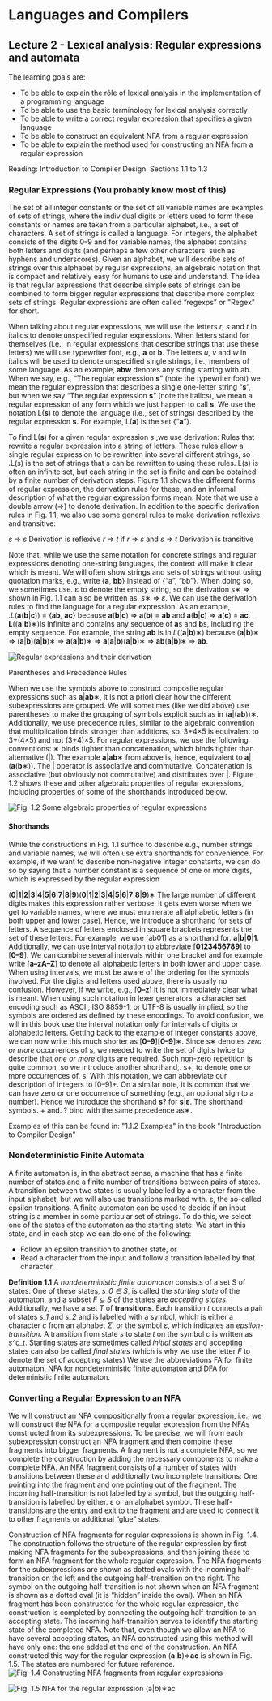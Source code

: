 # Languages and Compilers

## Lecture 2 - Lexical analysis: Regular expressions and automata

The learning goals are:

* To be able to explain the rôle of lexical analysis in the implementation of a programming language
* To be able to use the basic terminology for lexical analysis correctly
* To be able to write a correct regular expression that specifies a given language
* To be able to construct an equivalent NFA from a regular expression
* To be able to explain the method used for constructing an NFA from a regular expression

Reading: Introduction to Compiler Design:  Sections 1.1 to 1.3

### Regular Expressions (You probably know most of this)

The set of all integer constants or the set of all variable names are examples of sets of strings, where the individual digits or letters used to form these constants or names are taken from a particular alphabet, i.e., a set of characters. A set of strings is called a language. For integers, the alphabet consists of the digits 0–9 and for variable names, the alphabet contains both letters and digits (and perhaps a few other characters, such as hyphens and underscores).
Given an alphabet, we will describe sets of strings over this alphabet by regular expressions, an algebraic notation that is compact and relatively easy for humans to use and understand. The idea is that regular expressions that describe simple sets of strings can be combined to form bigger regular expressions that describe more complex sets of strings. Regular expressions are often called “regexps” or "Regex" for short.

When talking about regular expressions, we will use the letters *r*, *s* and *t* in italics to denote unspecified regular expressions. When letters stand for themselves (i.e., in 
regular expressions that describe strings that use these letters) we will use typewriter font, e.g., **a** or **b**. The letters *u*, *v* and *w* in italics will be used to denote unspecified single strings, i.e., members of some language. As an example, **abw** denotes any string starting with ab. When we say, e.g., “The regular expression **s**” (note the 
typewriter font) we mean the regular expression that describes a single one-letter string “**s**”, but when we say “The regular expression **s**” (note the italics), we mean a 
regular expression of any form which we just happen to call **s**. We use the notation L(**s**) to denote the language (i.e., set of strings) described by the regular expression 
**s**. For example, L(**a**) is the set {“**a**”}.

To find L(**s**) for a given regular expression *s* ,we use derivation: Rules that rewrite a regular expression into a string of letters. These rules allow a single regular expression to be rewritten into several different strings, so .L(s) is the set of strings that s can be rewritten to using these rules. L(s) is often an infinite set, but each string in the set is finite and can be obtained by a finite number of derivation steps. Figure 1.1 shows the different forms of regular expression, the derivation rules for these, and an informal description of what the regular expression forms mean. 
Note that we use a double arrow (⇒) to denote derivation. In addition to the specific derivation rules in Fig. 1.1, we also use some general rules to make derivation reflexive and transitive:

*s* ⇒ *s*                  Derivation is reflexive
*r* ⇒ *t* if *r* ⇒ *s* and *s* ⇒ *t*  Derivation is transitive

Note that, while we use the same notation for concrete strings and regular expressions denoting one-string languages, the context will make it clear which is meant. We will often show strings and sets of strings without using quotation marks, e.g., write {**a**, **bb**} instead of {“a”, “bb”}. When doing so, we sometimes use. ε to denote the empty string, so the derivation *s*∗ ⇒ shown in Fig. 1.1 can also be written as. *s*∗ ⇒ *ε*.
We can use the derivation rules to find the language for a regular expression. As an example, .*L*(**a**(**b**|**c**)) = {**ab**, **ac**} because **a**(**b**|**c**) ⇒ **a**(**b**) = **ab** and **a**(**b**|**c**) ⇒ **a**(**c**) = **ac**. **L**((**a**|**b**)∗)is infinite and contains any sequence of **a**s and **b**s, including the empty sequence. For example, the string **ab** is in *L*((**a**|**b**)∗) because (**a**|**b**)∗ ⇒ (**a**|**b**)(**a**|**b**)∗ ⇒ **a**(**a**|**b**)∗ ⇒ **a**(**a**|**b**)(**a**|**b**)∗ ⇒ **ab**(**a**|**b**)∗ ⇒ **ab**.

![Regular expressions and their derivation](/imgs/LC/RegExDerivation.png)

Parentheses and Precedence Rules

When we use the symbols above to construct composite regular expressions such as **a**|**ab**∗, it is not a priori clear how the different subexpressions are grouped. We 
will sometimes (like we did above) use parentheses to make the grouping of symbols explicit such as in (**a**|(**ab**))∗. Additionally, we use precedence rules, similar to the 
algebraic convention that multiplication binds stronger than additions, so. 3+4×5 is equivalent to 3+(4×5) and not (3+4)×5. For regular expressions, we use the following conventions: ∗ binds tighter than concatenation, which binds tighter than alternative (|). The example **a**|**ab**∗ from above is, hence, equivalent to **a**|(**a**(**b**∗)). The | operator is associative and commutative. Concatenation is associative (but obviously not commutative) and distributes over |. Figure 1.2 shows these and other algebraic properties of regular expressions, including properties of some of the shorthands introduced below.

![Fig. 1.2 Some algebraic properties of regular expressions](/imgs/LC/AlgebraicPropertiesRegEx.png)

#### Shorthands

While the constructions in Fig. 1.1 suffice to describe e.g., number strings and variable names, we will often use extra shorthands for convenience. For example, if we want 
to describe non-negative integer constants, we can do so by saying that a number constant is a sequence of one or more digits, which is expressed by the regular expression

(**0**|**1**|**2**|**3**|**4**|**5**|**6**|**7**|**8**|**9**)(**0**|**1**|**2**|**3**|**4**|**5**|**6**|**7**|**8**|**9**)∗
The large number of different digits makes this expression rather verbose. It gets even worse when we get to variable names, where we must enumerate all alphabetic letters (in both upper and lower case). 
Hence, we introduce a shorthand for sets of letters. A sequence of letters enclosed in square brackets represents the set of these letters. For example, we use [ab01] 
as a shorthand for. **a**|**b**|**0**|**1**. Additionally, we can use interval notation to abbreviate [**0123456789**] to [**0–9**]. We can combine several intervals within one bracket and for example write [**a–zA–Z**] to denote all alphabetic letters in both lower and upper case. 
When using intervals, we must be aware of the ordering for the symbols involved. For the digits and letters used above, there is usually no confusion. However, if we write, e.g., [**0–z**] it is not immediately clear what is meant. When using such notation in lexer generators, a character set encoding such as ASCII, ISO 8859-1, or UTF-8 is 
usually implied, so the symbols are ordered as defined by these encodings. To avoid confusion, we will in this book use the interval notation only for intervals of digits 
or alphabetic letters. 
Getting back to the example of integer constants above, we can now write this much shorter as [**0–9**][**0–9**]∗. 
Since s∗ denotes *zero or more* occurrences of s, we needed to write the set of digits twice to describe that *one or more* digits are required. Such non-zero repetition is quite 
common, so we introduce another shorthand,. s+, to denote one or more occurrences of. s. With this notation, we can abbreviate our description of integers to [0–9]+. 
On a similar note, it is common that we can have zero or one occurrence of something (e.g., an optional sign to a number). Hence we introduce the shorthand **s**? for **s**|**ε**. 
The shorthand symbols. + and. ? bind with the same precedence as∗.

Examples of this can be found in: "1.1.2 Examples" in the book "Introduction to Compiler Design"

### Nondeterministic Finite Automata

A finite automaton is, in the abstract sense, a machine that has a finite number of states and a finite number of transitions between pairs of states. A transition between 
two states is usually labelled by a character from the input alphabet, but we will also use transitions marked with. ε, the so-called epsilon transitions.
A finite automaton can be used to decide if an input string is a member in some particular set of strings. To do this, we select one of the states of the automaton as the starting state. We start in this state, and in each step we can do one of the following:

* Follow an epsilon transition to another state, or 
* Read a character from the input and follow a transition labelled by that character.

**Definition 1.1** A *nondeterministic finite automaton* consists of a set S of states. One of these states, *s_0 ∈ S*, is called the *starting state* of the automaton, and a subset 
*F ⊆ S* of the states are *accepting states*. Additionally, we have a set *T* of **transitions**. Each transition *t* connects a pair of states *s_1* and *s_2* and is labelled with a symbol, which is either a character *c* from an alphabet *Σ*, or the symbol *ε*, which indicates an *epsilon-transition*. A transition from state *s* to state *t* on the symbol *c* is written as *s^c_t*. 
Starting states are sometimes called *initial states* and accepting states can also be called *final states* (which is why we use the letter *F* to denote the set of accepting states)
We use the abbreviations FA for finite automaton, NFA for nondeterministic finite automaton and DFA for deterministic finite automaton.

### Converting a Regular Expression to an NFA

We will construct an NFA compositionally from a regular expression, i.e., we will construct the NFA for a composite regular expression from the NFAs constructed from its subexpressions. To be precise, we will from each subexpression construct an NFA fragment and then combine these fragments into bigger fragments. A fragment is not a complete 
NFA, so we complete the construction by adding the necessary components to make a complete NFA. 
An NFA fragment consists of a number of states with transitions between these and additionally two incomplete transitions: One pointing into the fragment and one pointing out of the fragment. The incoming half-transition is not labelled by a symbol, but the outgoing half-transition is labelled by either. ε or an alphabet symbol. These half-transitions are the entry and exit to the fragment and are used to connect it to other fragments or additional “glue” states.

Construction of NFA fragments for regular expressions is shown in Fig. 1.4. The construction follows the structure of the regular expression by first making NFA 
fragments for the subexpressions, and then joining these to form an NFA fragment for the whole regular expression. The NFA fragments for the subexpressions are shown as dotted ovals with the incoming half-transition on the left and the outgoing half-transition on the right. The symbol on the outgoing half-transition is not shown 
when an NFA fragment is shown as a dotted oval (it is “hidden” inside the oval). 
When an NFA fragment has been constructed for the whole regular expression, the construction is completed by connecting the outgoing half-transition to an accepting 
state. The incoming half-transition serves to identify the starting state of the completed NFA. Note that, even though we allow an NFA to have several accepting states, an NFA constructed using this method will have only one: the one added at the end of the construction. 
An NFA constructed this way for the regular expression (**a**|**b**)∗**ac** is shown in Fig. 1.5. The states are numbered for future reference.
![Fig. 1.4 Constructing NFA fragments from regular expressions](/imgs/LC/ConstructingNFAFragmentsRegex.png)

![Fig. 1.5 NFA for the regular expression (**a**|**b**)∗**ac**](/imgs/LC/NFAForRegex.png)
